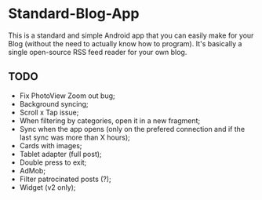 # Standard-Blog-App

This is a standard and simple Android app that you can easily make for your Blog (without the need to actually know how to program).
It's basically a single open-source RSS feed reader for your own blog.

## TODO
- Fix PhotoView Zoom out bug;
- Background syncing;
- Scroll x Tap issue;
- When filtering by categories, open it in a new fragment;
- Sync when the app opens (only on the prefered connection and if the last sync was more than X hours);
- Cards with images;
- Tablet adapter (full post);
- Double press to exit;
- AdMob;
- Filter patrocinated posts (?);
- Widget (v2 only);
